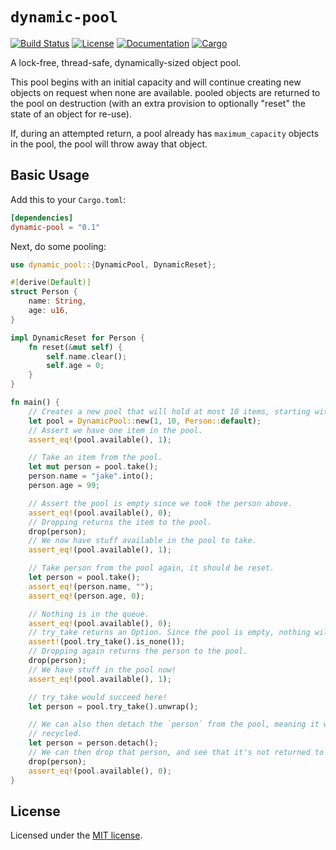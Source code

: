 # `dynamic-pool`

[![Build Status](https://travis-ci.org/discordapp/dynamic-pool.svg?branch=master)](https://travis-ci.org/discordapp/dynamic-pool)
[![License](https://img.shields.io/github/license/discordapp/dynamic-pool.svg)](LICENSE)
[![Documentation](https://docs.rs/dynamic-pool/badge.svg)](https://docs.rs/dynamic-pool)
[![Cargo](https://img.shields.io/crates/v/dynamic-pool.svg)](https://crates.io/crates/dynamic-pool)

A lock-free, thread-safe, dynamically-sized object pool.

This pool begins with an initial capacity and will continue creating new objects on request when none are available.
pooled objects are returned to the pool on destruction (with an extra provision to optionally "reset" the state of
an object for re-use).

If, during an attempted return, a pool already has `maximum_capacity` objects in the pool, the pool will throw away
that object.

## Basic Usage

Add this to your `Cargo.toml`:

```toml
[dependencies]
dynamic-pool = "0.1"
```

Next, do some pooling:

```rust
use dynamic_pool::{DynamicPool, DynamicReset};

#[derive(Default)]
struct Person {
    name: String,
    age: u16,
}

impl DynamicReset for Person {
    fn reset(&mut self) {
        self.name.clear();
        self.age = 0;
    }
}

fn main() {
    // Creates a new pool that will hold at most 10 items, starting with 1 item by default.
    let pool = DynamicPool::new(1, 10, Person::default);
    // Assert we have one item in the pool.
    assert_eq!(pool.available(), 1);

    // Take an item from the pool.
    let mut person = pool.take();
    person.name = "jake".into();
    person.age = 99;

    // Assert the pool is empty since we took the person above.
    assert_eq!(pool.available(), 0);
    // Dropping returns the item to the pool.
    drop(person);
    // We now have stuff available in the pool to take.
    assert_eq!(pool.available(), 1);

    // Take person from the pool again, it should be reset.
    let person = pool.take();
    assert_eq!(person.name, "");
    assert_eq!(person.age, 0);

    // Nothing is in the queue.
    assert_eq!(pool.available(), 0);
    // try_take returns an Option. Since the pool is empty, nothing will be created.
    assert!(pool.try_take().is_none());
    // Dropping again returns the person to the pool.
    drop(person);
    // We have stuff in the pool now!
    assert_eq!(pool.available(), 1);

    // try_take would succeed here!
    let person = pool.try_take().unwrap();

    // We can also then detach the `person` from the pool, meaning it won't get
    // recycled.
    let person = person.detach();
    // We can then drop that person, and see that it's not returned to the pool.
    drop(person);
    assert_eq!(pool.available(), 0);
}
```

## License

Licensed under the [MIT license](LICENSE).
